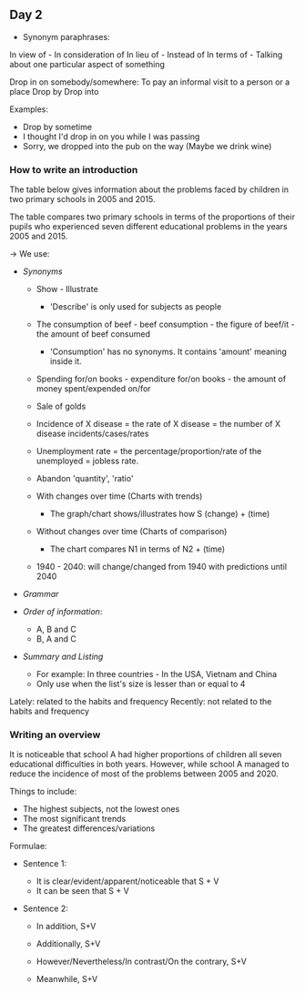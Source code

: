 ## Day 2

- Synonym paraphrases:

In view of - In consideration of
In lieu of - Instead of
In terms of - Talking about one particular aspect of something 

Drop in on somebody/somewhere: To pay an informal visit to a person or a place
Drop by
Drop into

Examples:

* Drop by sometime
* I thought I'd drop in on you while I was passing
* Sorry, we dropped into the pub on the way (Maybe we drink wine)

### How to write an introduction 

The table below gives information about the problems faced by children in two primary schools in 2005 and 2015.

The table compares two primary schools in terms of the proportions of their pupils who experienced seven different educational problems in the years 2005 and 2015.

→ We use: 

* *Synonyms*

    * Show - Illustrate
        * 'Describe' is only used for subjects as people
    * The consumption of beef - beef consumption - the figure of beef/it - the amount of beef consumed
        * 'Consumption' has no synonyms. It contains 'amount' meaning inside it.
    * Spending for/on books - expenditure for/on books - the amount of money spent/expended on/for

    * Sale of golds

    * Incidence of X disease = the rate of X disease = the number of X disease incidents/cases/rates
    * Unemployment rate = the percentage/proportion/rate of the unemployed = jobless rate.

    * Abandon 'quantity', 'ratio'

    * With changes over time (Charts with trends)
        * The graph/chart shows/illustrates how S (change) + (time)

    * Without changes over time (Charts of comparison)
        * The chart compares N1 in terms of N2 + (time)

    * 1940 - 2040: will change/changed from 1940 with predictions until 2040

* *Grammar*

* *Order of information*: 
    * A, B and C
    * B, A and C

* *Summary and Listing*
    * For example: In three countries - In the USA, Vietnam and China
    * Only use when the list's size is lesser than or equal to 4

Lately: related to the habits and frequency
Recently: not related to the habits and frequency

### Writing an overview

It is noticeable that school A had higher proportions of children all seven educational difficulties in both years. However, while school A managed to reduce the incidence of most of the problems between 2005 and 2020.


Things to include: 

* The highest subjects, not the lowest ones
* The most significant trends
* The greatest differences/variations

Formulae:

* Sentence 1:
    * It is clear/evident/apparent/noticeable that S + V
    * It can be seen that S + V

* Sentence 2:
    * In addition, S+V
    * Additionally, S+V

    * However/Nevertheless/In contrast/On the contrary, S+V
    * Meanwhile, S+V
